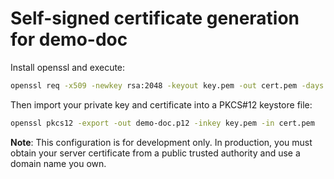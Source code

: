 # Self-signed certificate generation for demo-doc

Install openssl and execute:

```bash
openssl req -x509 -newkey rsa:2048 -keyout key.pem -out cert.pem -days 3650 -subj '/CN=demo-doc' -config openssl.cnf -extensions v3_req -nodes
```

Then import your private key and certificate into a PKCS#12 keystore file:

```bash
openssl pkcs12 -export -out demo-doc.p12 -inkey key.pem -in cert.pem
```

**Note**: This configuration is for development only. In production, you must obtain your server certificate from a public trusted authority and use a domain name you own.

